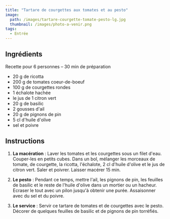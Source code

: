 ```yaml
---
title: "Tartare de courgettes aux tomates et au pesto"
image: 
  path: /images/tartare-courgette-tomate-pesto-lg.jpg
  thumbnail: /images/photo-a-venir.png
tags:
  - Entrée
---
```


## Ingrédients

Recette pour 6 personnes – 30 min de préparation

* 20 g de ricotta
* 200 g de tomates coeur-de-boeuf
* 100 g de courgettes rondes
* 1 échalote hachée
* le jus de 1 citron vert
* 20 g de basilic
* 2 gousses d'ail
* 20 g de pignons de pin
* 5 cl d'huile d'olive
* sel et poivre

## Instructions

1. **La macération** : Laver les tomates et les courgettes sous un filet d'eau. Couper-les en petits cubes. Dans un bol, mélanger les morceaux de tomate, de courgette, la ricotta, l'échalote, 2 cl d'huile d'olive et le jus de citron vert. Saler et poivrer. Laisser macérer 15 min.

2. **Le pesto** : Pendant ce temps, mettre l'ail, les pignons de pin, les feuilles de basilic et le reste de l'huile d'olive dans un mortier ou un hacheur. Ecraser le tout avec un pilon jusqu'à obtenir une purée. Assaisonner avec du sel et du poivre.

3. **Le service** : Servir ce tartare de tomates et de courgettes avec le pesto. Décorer de quelques feuilles de basilic et de pignons de pin torréfiés.